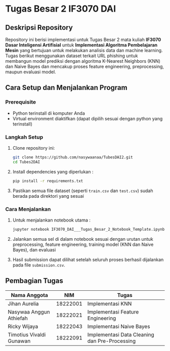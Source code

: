 # Tugas Besar 2 IF3070 DAI

## Deskripsi Repository

Repository ini berisi implementasi untuk Tugas Besar 2 mata kuliah **IF3070 Dasar Inteligensi Artifisial** untuk **Implementasi Algoritma Pembelajaran Mesin** yang bertujuan untuk melakukan analisis data dan machine learning. Tugas berikut menggunakan dataset terkait URL phishing untuk membangun model prediksi dengan algoritma K-Nearest Neighbors (KNN) dan Naive Bayes dan mencakup proses feature engineering, preprocessing, maupun evaluasi model.

## Cara Setup dan Menjalankan Program

### Prerequisite

- Python terinstall di komputer Anda
- Virtual environment diaktifkan (dapat dipilih sesuai dengan python yang terinstall)

### Langkah Setup

1. Clone repository ini:

   ```bash
   git clone https://github.com/nasywaanaa/TubesDAI2.git
   cd Tubes2DAI
   ```

2. Install dependencies yang diperlukan :

   ```bash
   pip install -r requirements.txt
   ```

3. Pastikan semua file dataset (seperti `train.csv` dan `test.csv`) sudah berada pada direktori yang sesuai

### Cara Menjalankan

1. Untuk menjalankan notebook utama :

   ```bash
   jupyter notebook IF3070_DAI___Tugas_Besar_2_Notebook_Template.ipynb
   ```

2. Jalankan semua sel di dalam notebook sesuai dengan urutan untuk preprocessing, feature engineering, training model (KNN dan Naive Bayes), dan evaluasi

3. Hasil submission dapat dilihat setelah seluruh proses berhasil dijalankan pada file `submission.csv`.

## Pembagian Tugas

| Nama Anggota            | NIM      | Tugas                            |
| ----------------------- | -------- | -------------------------------- |
| Jihan Aurelia           | 18222001 | Implementasi KNN                 |
| Nasywaa Anggun Athiefah | 18222021 | Implementasi Feature Engineering |
| Ricky Wijaya            | 18222043 | Implementasi Naive Bayes         |
| Timotius Vivaldi Gunawan| 18222091 | Implementasi Data Cleaning dan Pre-Processing      |